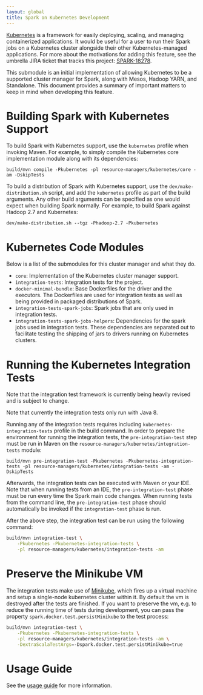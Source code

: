 ```yaml
---
layout: global
title: Spark on Kubernetes Development
---
```


[Kubernetes](https://kubernetes.io/) is a framework for easily deploying, scaling, and managing containerized
applications. It would be useful for a user to run their Spark jobs on a Kubernetes cluster alongside their
other Kubernetes-managed applications. For more about the motivations for adding this feature, see the umbrella JIRA
ticket that tracks this project: [SPARK-18278](https://issues.apache.org/jira/browse/SPARK-18278).

This submodule is an initial implementation of allowing Kubernetes to be a
supported cluster manager for Spark, along with Mesos, Hadoop YARN, and Standalone. This document provides a summary of
important matters to keep in mind when developing this feature.

# Building Spark with Kubernetes Support

To build Spark with Kubernetes support, use the `kubernetes` profile when invoking Maven. For example, to simply compile
the Kubernetes core implementation module along with its dependencies:

    build/mvn compile -Pkubernetes -pl resource-managers/kubernetes/core -am -DskipTests

To build a distribution of Spark with Kubernetes support, use the `dev/make-distribution.sh` script, and add the
`kubernetes` profile as part of the build arguments. Any other build arguments can be specified as one would expect when
building Spark normally. For example, to build Spark against Hadoop 2.7 and Kubernetes:

    dev/make-distribution.sh --tgz -Phadoop-2.7 -Pkubernetes

# Kubernetes Code Modules

Below is a list of the submodules for this cluster manager and what they do.

* `core`: Implementation of the Kubernetes cluster manager support.
* `integration-tests`: Integration tests for the project.
* `docker-minimal-bundle`: Base Dockerfiles for the driver and the executors. The Dockerfiles are used for integration
  tests as well as being provided in packaged distributions of Spark.
* `integration-tests-spark-jobs`: Spark jobs that are only used in integration tests.
* `integration-tests-spark-jobs-helpers`: Dependencies for the spark jobs used in integration tests. These dependencies
  are separated out to facilitate testing the shipping of jars to drivers running on Kubernetes clusters.

# Running the Kubernetes Integration Tests

Note that the integration test framework is currently being heavily revised and is subject to change.

Note that currently the integration tests only run with Java 8.

Running any of the integration tests requires including `kubernetes-integration-tests` profile in the build command. In
order to prepare the environment for running the integration tests, the `pre-integration-test` step must be run in Maven
on the `resource-managers/kubernetes/integration-tests` module:

    build/mvn pre-integration-test -Pkubernetes -Pkubernetes-integration-tests -pl resource-managers/kubernetes/integration-tests -am -DskipTests
 
Afterwards, the integration tests can be executed with Maven or your IDE. Note that when running tests from an IDE, the
`pre-integration-test` phase must be run every time the Spark main code changes. When running tests from the
command line, the `pre-integration-test` phase should automatically be invoked if the `integration-test` phase is run.

After the above step, the integration test can be run using the following command:

```sh
build/mvn integration-test \
    -Pkubernetes -Pkubernetes-integration-tests \
    -pl resource-managers/kubernetes/integration-tests -am
```

# Preserve the Minikube VM

The integration tests make use of [Minikube](https://github.com/kubernetes/minikube), which fires up a virtual machine
and setup a single-node kubernetes cluster within it. By default the vm is destroyed after the tests are finished.
If you want to preserve the vm, e.g. to reduce the running time of tests during development, you can pass the property
`spark.docker.test.persistMinikube` to the test process:

```sh
build/mvn integration-test \
    -Pkubernetes -Pkubernetes-integration-tests \
    -pl resource-managers/kubernetes/integration-tests -am \
    -DextraScalaTestArgs=-Dspark.docker.test.persistMinikube=true
```

# Usage Guide

See the [usage guide](../../docs/running-on-kubernetes.md) for more information.
